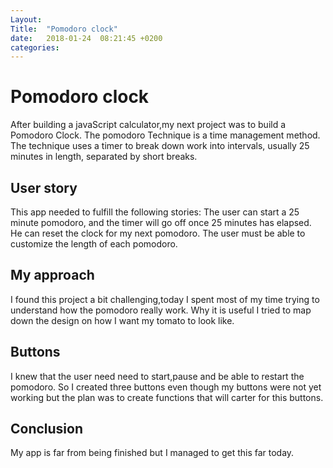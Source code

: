 ```yaml
---
Layout: 
Title:  "Pomodoro clock"
date:   2018-01-24  08:21:45 +0200
categories: 
---
```

# Pomodoro clock
After building a javaScript calculator,my next project was to build a Pomodoro Clock.
The pomodoro Technique is a time management method.
The technique uses a timer to break down work into intervals, usually 25 minutes in length, separated by short breaks. 
## User story
This app needed to fulfill the following stories:
The user can start a 25 minute pomodoro, and the timer will go off once 25 minutes has elapsed.
He can reset the clock for my next pomodoro.
The user must be able to customize the length of each pomodoro.
## My approach
I found this project a bit challenging,today I spent most of my time trying to understand how the pomodoro really work.
Why it is useful 
I tried to map down the design on how I want my tomato to look like.
## Buttons
I knew that the user need need to start,pause and be able to restart the pomodoro.
So I created three buttons even though my buttons were not yet working but the plan was to create functions that will carter for this buttons.
## Conclusion
My app is far from being finished but I managed to get this far today.
